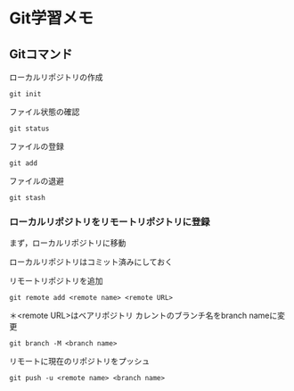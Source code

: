 # Git学習メモ
## Gitコマンド

ローカルリポジトリの作成
```
git init
```
ファイル状態の確認
```
git status
```
ファイルの登録
```
git add
```
ファイルの退避
```
git stash
```
### ローカルリポジトリをリモートリポジトリに登録
まず，ローカルリポジトリに移動

ローカルリポジトリはコミット済みにしておく

リモートリポジトリを追加
```
git remote add <remote name> <remote URL>
```
＊\<remote URL\>はベアリポジトリ
カレントのブランチ名をbranch nameに変更
```
git branch -M <branch name>
```
リモートに現在のリポジトリをプッシュ
```
git push -u <remote name> <branch name>
```
